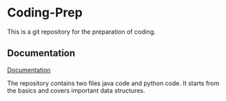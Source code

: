
# Coding-Prep

This is a git repository for the preparation of coding.


## Documentation

[Documentation](https://linktodocumentation)

The repository contains two files java code and python code. It starts from the basics and covers important data structures.